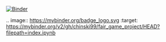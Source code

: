 [![Binder](https://mybinder.org/badge_logo.svg)](https://mybinder.org/v2/gh/chinski99/fair_game_project/HEAD?filepath=index.ipynb)

.. image:: https://mybinder.org/badge_logo.svg
 :target: https://mybinder.org/v2/gh/chinski99/fair_game_project/HEAD?filepath=index.ipynb
